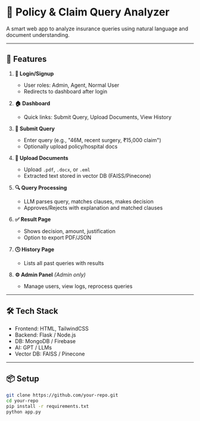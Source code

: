 # 🧠 Policy & Claim Query Analyzer

A smart web app to analyze insurance queries using natural language and document understanding.

---

## 🚀 Features

1. **🔐 Login/Signup**  
   - User roles: Admin, Agent, Normal User  
   - Redirects to dashboard after login

2. **🏠 Dashboard**  
   - Quick links: Submit Query, Upload Documents, View History

3. **💬 Submit Query**  
   - Enter query (e.g., "46M, recent surgery, ₹15,000 claim")  
   - Optionally upload policy/hospital docs

4. **📄 Upload Documents**  
   - Upload `.pdf`, `.docx`, or `.eml`  
   - Extracted text stored in vector DB (FAISS/Pinecone)

5. **🔍 Query Processing**  
   - LLM parses query, matches clauses, makes decision  
   - Approves/Rejects with explanation and matched clauses

6. **✅ Result Page**  
   - Shows decision, amount, justification  
   - Option to export PDF/JSON

7. **🕓 History Page**  
   - Lists all past queries with results

8. **⚙️ Admin Panel** *(Admin only)*  
   - Manage users, view logs, reprocess queries

---

## 🛠️ Tech Stack
- Frontend: HTML, TailwindCSS  
- Backend: Flask / Node.js  
- DB: MongoDB / Firebase  
- AI: GPT / LLMs  
- Vector DB: FAISS / Pinecone  

---

## 📦 Setup

```bash
git clone https://github.com/your-repo.git
cd your-repo
pip install -r requirements.txt
python app.py
